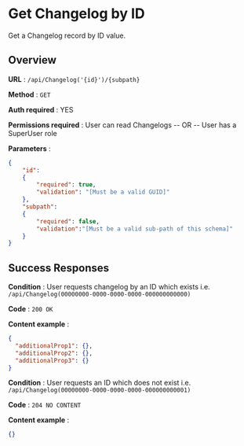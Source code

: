 # Get Changelog by ID

Get a Changelog record by ID value.

## Overview

**URL** : `/api/Changelog('{id}')/{subpath}`

**Method** : `GET`

**Auth required** : YES

**Permissions required** : User can read Changelogs -- OR -- User has a SuperUser role

**Parameters** :

```json
{
    "id":
    {
        "required": true,
        "validation": "[Must be a valid GUID]"
    },
    "subpath":
    {
        "required": false,
        "validation":"[Must be a valid sub-path of this schema]"
    }
}
```

## Success Responses

**Condition** : User requests changelog by an ID  which exists i.e. `/api/Changelog(00000000-0000-0000-0000-000000000000)`

**Code** : `200 OK`

**Content example** :

```json
{
  "additionalProp1": {},
  "additionalProp2": {},
  "additionalProp3": {}
}
```

**Condition** : User requests an ID which does not exist i.e. `/api/Changelog(00000000-0000-0000-0000-000000000001)`

**Code** : `204 NO CONTENT`

**Content example** :

```json
{}
```
